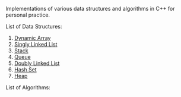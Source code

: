 Implementations of various data structures and algorithms in C++ for personal practice.

List of Data Structures:
1. [Dynamic Array](https://github.com/kaushiknaresh47/Data-Structures-Algorithms/tree/main/DynamicArray)
2. [Singly Linked List](https://github.com/kaushiknaresh47/Data-Structures-Algorithms/tree/main/SingleLinkedList)
3. [Stack](https://github.com/kaushiknaresh47/Data-Structures-Algorithms/tree/main/Stack)
4. [Queue](https://github.com/kaushiknaresh47/Data-Structures-Algorithms/tree/main/Queue)
5. [Doubly Linked List](https://github.com/kaushiknaresh47/Data-Structures-Algorithms/tree/main/DoublyLinkedList)
6. [Hash Set](https://github.com/kaushiknaresh47/Data-Structures-Algorithms/tree/main/HashSet)
7. [Heap](https://github.com/kaushiknaresh47/Data-Structures-Algorithms/tree/main/Heap)

List of Algorithms:
